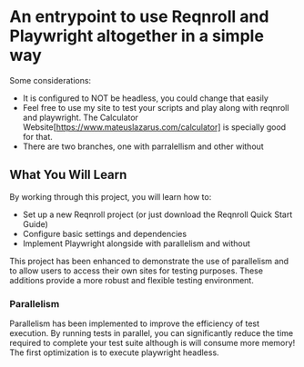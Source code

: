 # An entrypoint to use Reqnroll and Playwright altogether in a simple way
Some considerations:
- It is configured to NOT be headless, you could change that easily
- Feel free to use my site to test your scripts and play along with reqnroll and playwright. The Calculator Website[https://www.mateuslazarus.com/calculator] is specially good for that.
- There are two branches, one with parralellism and other without

## What You Will Learn

By working through this project, you will learn how to:
- Set up a new Reqnroll project (or just download the Reqnroll Quick Start Guide)
- Configure basic settings and dependencies
- Implement Playwright alongside with parallelism and without

This project has been enhanced to demonstrate the use of parallelism and to allow users to access their own sites for testing purposes. These additions provide a more robust and flexible testing environment.

### Parallelism

Parallelism has been implemented to improve the efficiency of test execution. By running tests in parallel, you can significantly reduce the time required to complete your test suite although is will consume more memory! The first optimization is to execute playwright headless.


